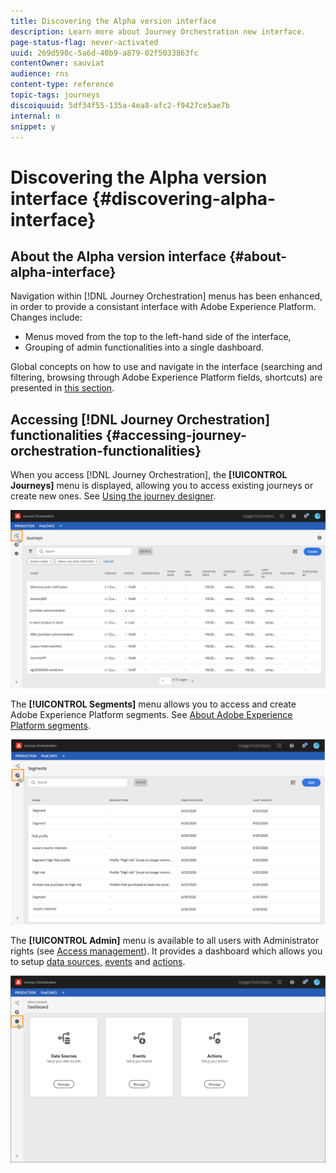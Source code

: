 ```yaml
---
title: Discovering the Alpha version interface
description: Learn more about Journey Orchestration new interface.
page-status-flag: never-activated
uuid: 269d590c-5a6d-40b9-a879-02f5033863fc
contentOwner: sauviat
audience: rns
content-type: reference
topic-tags: journeys
discoiquuid: 5df34f55-135a-4ea8-afc2-f9427ce5ae7b
internal: n
snippet: y
---
```


# Discovering the Alpha version interface {#discovering-alpha-interface}

## About the Alpha version interface {#about-alpha-interface}

Navigation within [!DNL Journey Orchestration] menus has been enhanced, in order to provide a consistant interface with Adobe Experience Platform. Changes include:

* Menus moved from the top to the left-hand side of the interface,
* Grouping of admin functionalities into a single dashboard.

Global concepts on how to use and navigate in the interface (searching and filtering, browsing through Adobe Experience Platform fields, shortcuts) are presented in [this section](../about/user-interface.md).

## Accessing [!DNL Journey Orchestration] functionalities {#accessing-journey-orchestration-functionalities}

When you access [!DNL Journey Orchestration], the **[!UICONTROL Journeys]** menu is displayed, allowing you to access existing journeys or create new ones. See [Using the journey designer](../building-journeys/using-the-journey-designer.md).

![](../assets/interface-journeys.png)

The **[!UICONTROL Segments]** menu allows you to access and create Adobe Experience Platform segments. See [About Adobe Experience Platform segments](../segment/about-segments.md).

![](../assets/interface-segments.png)

The **[!UICONTROL Admin]** menu is available to all users with Administrator rights (see [Access management](../about/access-management.md)). It provides a dashboard which allows you to setup [data sources](../datasource/about-data-sources.md), [events](../event/about-events.md) and [actions](../action/action.md).

![](../assets/interface-admin-dashboard.png)
